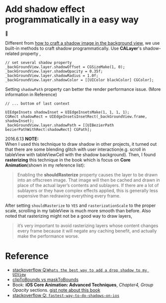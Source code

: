 # Add shadow effect programmatically in a easy way
:notebook:  

Different from [how to craft a shadow image in the background view](how-to-craft-a-shadow-image-in-the-background-view.md), we use built-in methods
to craft shadow programmatically. Use **CALayer**'s shadow-related property ,   
```objc
// set several shadow property
_backGroundView.layer.shadowOffset = CGSizeMake(1, 0);
_backGroundView.layer.shadowOpacity = 0.35f;
_backGroundView.layer.shadowRadius = 1.0f;
_backGroundView.layer.shadowColor = [[UIColor blackColor] CGColor];
```

Setting `shadowPath` property can better the render performance issue. (More information in Reference)
```objc
// ... bottom of last context

UIEdgeInsets shadowInset = UIEdgeInsetsMake(1, 1, 1, 1);
CGRect shadowRect = UIEdgeInsetsInsetRect(_backGroundView.frame, shadowInset);
_backGroundView.layer.shadowPath = [[UIBezierPath bezierPathWithRect:shadowRect] CGPath];
```

2016.6.13 **NOTE:**   
When I used this technique to draw shadow in other projects, it turned out that there are some blending glitch with user interaction(e.g. scroll in tableView with tableViewCell with the shadow background). Then, I found **rasterizing** this technique in the book which is focus on **Core Animation**(shown in my reference list):
> Enabling the **shouldRasterize** property causes the layer to be drawn into an offscreen image. That image will then be cached and drawn in place of the actual layer’s contents and sublayers. If there are a lot of sublayers or they have complex effects applied, this is generally less expensive than redrawing everything every frame.

After setting `shouldRasterize` to `YES` and `rasterizationScale` to the proper scale, scrolling in my tableView is much more smooth than before. Also noted that rasterizing might not be a good way to draw layers,

> it’s very important to avoid rasterizing layers whose content changes every frame because it will negate any caching benefit, and actually make the performance worse.




# Reference
* [stackoverflow Q:`Whats the best way to add a drop shadow to my UIView`](http://stackoverflow.com/questions/9761189/whats-the-best-way-to-add-a-drop-shadow-to-my-uiview)
* [clipToBounds vs maskToBounds](http://stackoverflow.com/questions/1177775/how-is-the-relation-between-uiviews-clipstobounds-and-calayers-maskstobounds)
* Book: **iOS Core Animation: Advanced Techniques**, *Chapter4, Group Opacity* sections. [gist note about this book](https://gist.github.com/JeOam/94e833bcefd738d805cc#group-opacity)
* [stackoverflow Q: `fastest-way-to-do-shadows-on-ios`](http://stackoverflow.com/questions/10133109/fastest-way-to-do-shadows-on-ios)
